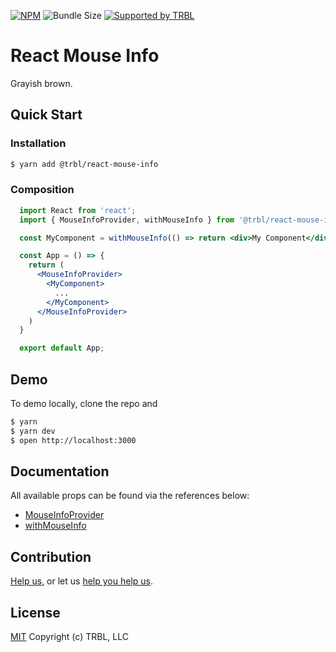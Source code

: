 [![NPM](https://img.shields.io/npm/v/@trbl/react-mouse-info)](https://www.npmjs.com/@trbl/react-mouse-info)
![Bundle Size](https://img.shields.io/bundlephobia/minzip/@trbl/react-mouse-info?label=zipped)
[![Supported by TRBL](https://img.shields.io/badge/supported_by-TRBL-black)](https://github.com/trouble)

# React Mouse Info

Grayish brown.

## Quick Start

### Installation

```bash
$ yarn add @trbl/react-mouse-info
```

### Composition

```jsx
  import React from 'react';
  import { MouseInfoProvider, withMouseInfo } from '@trbl/react-mouse-info';

  const MyComponent = withMouseInfo(() => return <div>My Component</div>);

  const App = () => {
    return (
      <MouseInfoProvider>
        <MyComponent>
          ...
        </MyComponent>
      </MouseInfoProvider>
    )
  }

  export default App;
```

## Demo

To demo locally, clone the repo and

```bash
$ yarn
$ yarn dev
$ open http://localhost:3000
```

## Documentation

All available props can be found via the references below:

  - [MouseInfoProvider](/src/MouseInfoProvider/README.md)
  - [withMouseInfo](/src/withMouseInfo/README.md)

## Contribution

[Help us,](https://github.com/trouble/.github/blob/master/CONTRIBUTING.md) or let us [help you help us](https://github.com/trouble/.github/blob/master/SUPPORT.md).

## License

[MIT](https://github.com/trouble/react-mouse-info/blob/master/LICENSE) Copyright (c) TRBL, LLC
